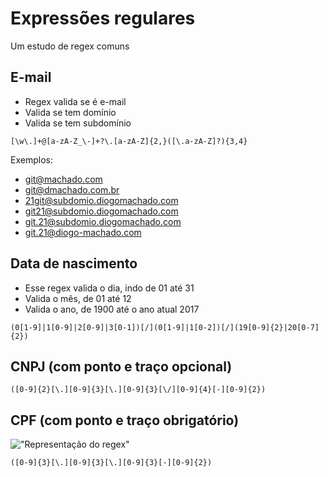 # Expressões regulares
Um estudo de regex comuns

## E-mail
- Regex valida se é e-mail
- Valida se tem domínio
- Valida se tem subdomínio

```
[\w\.]+@[a-zA-Z_\-]+?\.[a-zA-Z]{2,}([\.a-zA-Z]?){3,4}
```

Exemplos:
- git@machado.com
- git@dmachado.com.br
- 21git@subdomio.diogomachado.com
- git21@subdomio.diogomachado.com
- git.21@subdomio.diogomachado.com
- git.21@diogo-machado.com

## Data de nascimento
- Esse regex valida o dia, indo de 01 até 31
- Valida o mês, de 01 até 12
- Valida o ano, de 1900 até o ano atual 2017

```
(0[1-9]|1[0-9]|2[0-9]|3[0-1])[/](0[1-9]|1[0-2])[/](19[0-9]{2}|20[0-7]{2})
```

## CNPJ (com ponto e traço opcional)
```
([0-9]{2}[\.][0-9]{3}[\.][0-9]{3}[\/][0-9]{4}[-][0-9]{2})
```

## CPF (com ponto e traço obrigatório)
!["Representação do regex"](https://lh3.googleusercontent.com/iKKppqlQRiUX9YsVL7UQkply7UzfyjgZ2b2bYb-HK5pwPTCe_Bgv4q3n5cZDO2nrO2xAdosYVqHCWkGSiZDpAw1pOpw3hz4LKfPHrQk0Gs0oPK8LBjKmIvsQdBYf-UGnnnYlbfyrjj7XUPC7UjR3CS6pksppcVK_Po6v5kYmLHVbBDi2HJUBFVAXJ3PZdQaynQ0cy_IibXoZx8qfQGn_HzfloB9oY7FKbC9YOPM_EmZNK7C0FDSJBN2z07ha2r-QCWrVSZrxnAbLbCZM6bMLHgwcYF4vgAPifSZu6Fb05q1DjRADWek_KZo4fO4Oz04rqxJx33wqyFPiLTXxd7ue3rG2GTbFBPcoXYMlOJUJvLHjqda_fqmaF10lsfoOCQ2GbMaOI_m2p3gnFgzBBFVUeQ293uAoz3o-EJJ5jsvYd82l_iDfIfIB3Jy0CRut-5fB19sVuvm5poHKTXZEbu5Ykwh2UmgzaBWg3ccwvYkjXhCP2ON4exQG0aNHnEIyu2Dku4UVuiz46aXkEHC8RRiKuzaq-zXHFY1JD46pDnFIi__MQfO9GwK1Vs51COxuri3Qbbl8oaY1=w1547-h761)

```
([0-9]{3}[\.][0-9]{3}[\.][0-9]{3}[-][0-9]{2})
```
